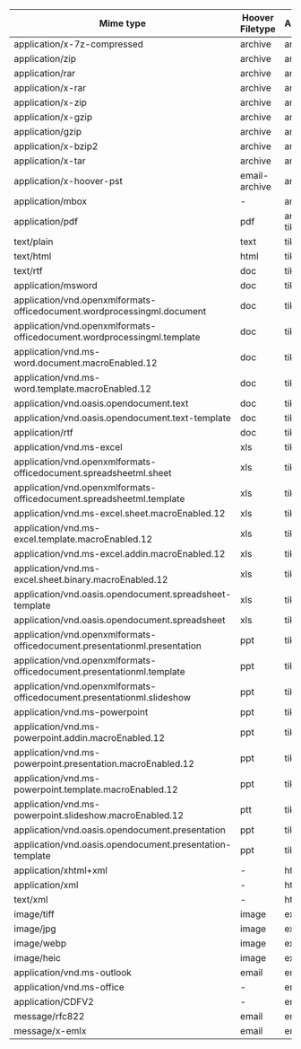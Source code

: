 | Mime type                                                                 | Hoover Filetype | Analyzers      |
| ---                                                                       | ---             | ---            |
| application/x-7z-compressed                                               | archive         | archives       |
| application/zip                                                           | archive         | archives       |
| application/rar                                                           | archive         | archives       |
| application/x-rar                                                         | archive         | archives       |
| application/x-zip                                                         | archive         | archives       |
| application/x-gzip                                                        | archive         | archives       |
| application/gzip                                                          | archive         | archives       |
| application/x-bzip2                                                       | archive         | archives       |
| application/x-tar                                                         | archive         | archives       |
| application/x-hoover-pst                                                  | email-archive   | archives       |
| application/mbox                                                          | -               | archives       |
| application/pdf                                                           | pdf             | archives, tika, ocr |
| text/plain                                                                | text            | tika           |
| text/html                                                                 | html            | tika, html     |
| text/rtf                                                                  | doc             | tika           |
| application/msword                                                        | doc             | tika           |
| application/vnd.openxmlformats-officedocument.wordprocessingml.document   | doc             | tika           |
| application/vnd.openxmlformats-officedocument.wordprocessingml.template   | doc             | tika           |
| application/vnd.ms-word.document.macroEnabled.12                          | doc             | tika           |
| application/vnd.ms-word.template.macroEnabled.12                          | doc             | tika           |
| application/vnd.oasis.opendocument.text                                   | doc             | tika           |
| application/vnd.oasis.opendocument.text-template                          | doc             | tika           |
| application/rtf                                                           | doc             | tika           |
| application/vnd.ms-excel                                                  | xls             | tika           |
| application/vnd.openxmlformats-officedocument.spreadsheetml.sheet         | xls             | tika           |
| application/vnd.openxmlformats-officedocument.spreadsheetml.template      | xls             | tika           |
| application/vnd.ms-excel.sheet.macroEnabled.12                            | xls             | tika           |
| application/vnd.ms-excel.template.macroEnabled.12                         | xls             | tika           |
| application/vnd.ms-excel.addin.macroEnabled.12                            | xls             | tika           |
| application/vnd.ms-excel.sheet.binary.macroEnabled.12                     | xls             | tika           |
| application/vnd.oasis.opendocument.spreadsheet-template                   | xls             | tika           |
| application/vnd.oasis.opendocument.spreadsheet                            | xls             | tika           |
| application/vnd.openxmlformats-officedocument.presentationml.presentation | ppt             | tika           |
| application/vnd.openxmlformats-officedocument.presentationml.template     | ppt             | tika           |
| application/vnd.openxmlformats-officedocument.presentationml.slideshow    | ppt             | tika           |
| application/vnd.ms-powerpoint                                             | ppt             | tika           |
| application/vnd.ms-powerpoint.addin.macroEnabled.12                       | ppt             | tika           |
| application/vnd.ms-powerpoint.presentation.macroEnabled.12                | ppt             | tika           |
| application/vnd.ms-powerpoint.template.macroEnabled.12                    | ppt             | tika           |
| application/vnd.ms-powerpoint.slideshow.macroEnabled.12                   | ptt             | tika           |
| application/vnd.oasis.opendocument.presentation                           | ppt             | tika           |
| application/vnd.oasis.opendocument.presentation-template                  | ppt             | tika           |
| application/xhtml+xml                                                     | -               | html           |
| application/xml                                                           | -               | html           |
| text/xml                                                                  | -               | htlm           |
| image/tiff                                                                | image           | exif, ocr      |
| image/jpg                                                                 | image           | exif, ocr      |
| image/webp                                                                | image           | exif, ocr      |
| image/heic                                                                | image           | exif, ocr      |
| application/vnd.ms-outlook                                                | email           | email          |
| application/vnd.ms-office                                                 | -               | email          |
| application/CDFV2                                                         | -               | email          |
| message/rfc822                                                            | email           | email          |
| message/x-emlx                                                            | email           | emlx           |
